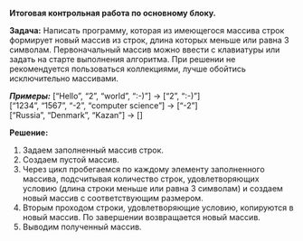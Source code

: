 **Итоговая контрольная работа по основному блоку.**

**Задача:** Написать программу, которая из имеющегося массива строк формирует новый массив из строк, длина которых меньше или равна 3 символам. Первоначальный массив можно ввести с клавиатуры или задать на старте выполнения алгоритма. При решении не рекомендуется пользоваться коллекциями, лучше обойтись исключительно массивами. 

  ***Примеры:***
[“Hello”, “2”, “world”, “:-)”] → [“2”, “:-)”]  
[“1234”, “1567”, “-2”, “computer science”] → [“-2”]  
[“Russia”, “Denmark”, “Kazan”] → [] 

**Решение:**
1. Задаем заполненный массив строк.
2. Создаем пустой массив.
3. Через цикл пробегаемся по каждому элементу заполненного массива, подсчитывая количество строк, удовлетворяющих условию (длина строки меньше или равна 3 символам) и создаем новый массив с соответствующим размером.
4. Вторым проходом строки, удовлетворяющие условию, копируются в новый массив. По завершении возвращается новый массив.
5. Выводим полученный массив.
